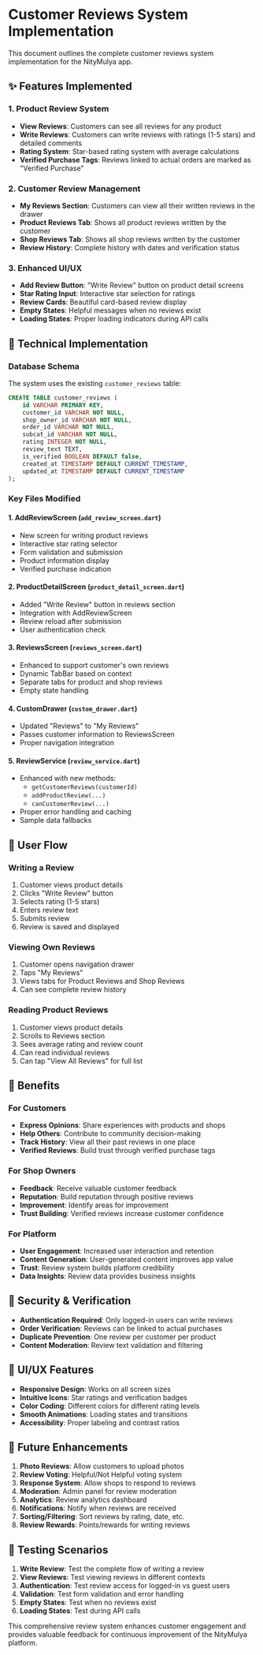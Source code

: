 # Customer Reviews System Implementation

This document outlines the complete customer reviews system implementation for the NityMulya app.

## ✨ Features Implemented

### 1. **Product Review System**
- **View Reviews**: Customers can see all reviews for any product
- **Write Reviews**: Customers can write reviews with ratings (1-5 stars) and detailed comments
- **Rating System**: Star-based rating system with average calculations
- **Verified Purchase Tags**: Reviews linked to actual orders are marked as "Verified Purchase"

### 2. **Customer Review Management**
- **My Reviews Section**: Customers can view all their written reviews in the drawer
- **Product Reviews Tab**: Shows all product reviews written by the customer
- **Shop Reviews Tab**: Shows all shop reviews written by the customer
- **Review History**: Complete history with dates and verification status

### 3. **Enhanced UI/UX**
- **Add Review Button**: "Write Review" button on product detail screens
- **Star Rating Input**: Interactive star selection for ratings
- **Review Cards**: Beautiful card-based review display
- **Empty States**: Helpful messages when no reviews exist
- **Loading States**: Proper loading indicators during API calls

## 🔧 Technical Implementation

### Database Schema
The system uses the existing `customer_reviews` table:

```sql
CREATE TABLE customer_reviews (
    id VARCHAR PRIMARY KEY,
    customer_id VARCHAR NOT NULL,
    shop_owner_id VARCHAR NOT NULL,
    order_id VARCHAR NOT NULL,
    subcat_id VARCHAR NOT NULL,
    rating INTEGER NOT NULL,
    review_text TEXT,
    is_verified BOOLEAN DEFAULT false,
    created_at TIMESTAMP DEFAULT CURRENT_TIMESTAMP,
    updated_at TIMESTAMP DEFAULT CURRENT_TIMESTAMP
);
```

### Key Files Modified

#### 1. **AddReviewScreen** (`add_review_screen.dart`)
- New screen for writing product reviews
- Interactive star rating selector
- Form validation and submission
- Product information display
- Verified purchase indication

#### 2. **ProductDetailScreen** (`product_detail_screen.dart`)
- Added "Write Review" button in reviews section
- Integration with AddReviewScreen
- Review reload after submission
- User authentication check

#### 3. **ReviewsScreen** (`reviews_screen.dart`)
- Enhanced to support customer's own reviews
- Dynamic TabBar based on context
- Separate tabs for product and shop reviews
- Empty state handling

#### 4. **CustomDrawer** (`custom_drawer.dart`)
- Updated "Reviews" to "My Reviews"
- Passes customer information to ReviewsScreen
- Proper navigation integration

#### 5. **ReviewService** (`review_service.dart`)
- Enhanced with new methods:
  - `getCustomerReviews(customerId)`
  - `addProductReview(...)`
  - `canCustomerReview(...)`
- Proper error handling and caching
- Sample data fallbacks

## 🎯 User Flow

### Writing a Review
1. Customer views product details
2. Clicks "Write Review" button
3. Selects rating (1-5 stars)
4. Enters review text
5. Submits review
6. Review is saved and displayed

### Viewing Own Reviews
1. Customer opens navigation drawer
2. Taps "My Reviews"
3. Views tabs for Product Reviews and Shop Reviews
4. Can see complete review history

### Reading Product Reviews
1. Customer views product details
2. Scrolls to Reviews section
3. Sees average rating and review count
4. Can read individual reviews
5. Can tap "View All Reviews" for full list

## 🚀 Benefits

### For Customers
- **Express Opinions**: Share experiences with products and shops
- **Help Others**: Contribute to community decision-making
- **Track History**: View all their past reviews in one place
- **Verified Reviews**: Build trust through verified purchase tags

### For Shop Owners
- **Feedback**: Receive valuable customer feedback
- **Reputation**: Build reputation through positive reviews
- **Improvement**: Identify areas for improvement
- **Trust Building**: Verified reviews increase customer confidence

### For Platform
- **User Engagement**: Increased user interaction and retention
- **Content Generation**: User-generated content improves app value
- **Trust**: Review system builds platform credibility
- **Data Insights**: Review data provides business insights

## 🔐 Security & Verification

- **Authentication Required**: Only logged-in users can write reviews
- **Order Verification**: Reviews can be linked to actual purchases
- **Duplicate Prevention**: One review per customer per product
- **Content Moderation**: Review text validation and filtering

## 📱 UI/UX Features

- **Responsive Design**: Works on all screen sizes
- **Intuitive Icons**: Star ratings and verification badges
- **Color Coding**: Different colors for different rating levels
- **Smooth Animations**: Loading states and transitions
- **Accessibility**: Proper labeling and contrast ratios

## 🔄 Future Enhancements

1. **Photo Reviews**: Allow customers to upload photos
2. **Review Voting**: Helpful/Not Helpful voting system
3. **Response System**: Allow shops to respond to reviews
4. **Moderation**: Admin panel for review moderation
5. **Analytics**: Review analytics dashboard
6. **Notifications**: Notify when reviews are received
7. **Sorting/Filtering**: Sort reviews by rating, date, etc.
8. **Review Rewards**: Points/rewards for writing reviews

## 🧪 Testing Scenarios

1. **Write Review**: Test the complete flow of writing a review
2. **View Reviews**: Test viewing reviews in different contexts
3. **Authentication**: Test review access for logged-in vs guest users
4. **Validation**: Test form validation and error handling
5. **Empty States**: Test when no reviews exist
6. **Loading States**: Test during API calls

This comprehensive review system enhances customer engagement and provides valuable feedback for continuous improvement of the NityMulya platform.

